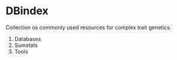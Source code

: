 # DBindex
Collection os commonly used resources for complex trait genetics.

1. Databases
2. Sumstats
3. Tools
